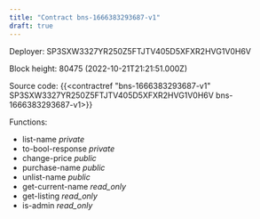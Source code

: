 ```yaml
---
title: "Contract bns-1666383293687-v1"
draft: true
---
```

Deployer: SP3SXW3327YR250Z5FTJTV405D5XFXR2HVG1V0H6V


 



Block height: 80475 (2022-10-21T21:21:51.000Z)

Source code: {{<contractref "bns-1666383293687-v1" SP3SXW3327YR250Z5FTJTV405D5XFXR2HVG1V0H6V bns-1666383293687-v1>}}

Functions:

* list-name _private_
* to-bool-response _private_
* change-price _public_
* purchase-name _public_
* unlist-name _public_
* get-current-name _read_only_
* get-listing _read_only_
* is-admin _read_only_
